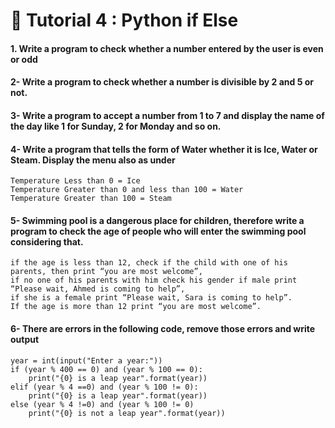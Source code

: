 # 🚀 Tutorial 4 : Python if Else

<h4>1. Write a program to check whether a number entered by the user is even or odd</h4>

<h4>2- Write a program to check whether a number is divisible by 2 and 5 or not.</h4>

<h4>3- Write a program to accept a number from 1 to 7 and display the name of the day like 1 for Sunday, 2 for Monday and so on.</h4>

<h4>4- Write a program that tells the form of Water whether it is Ice, Water or Steam. Display the menu also as under</h4>

```
Temperature Less than 0 = Ice
Temperature Greater than 0 and less than 100 = Water
Temperature Greater than 100 = Steam
```

<h4>5- Swimming pool is a dangerous place for children, therefore write a program to check the age of people who will enter the swimming pool considering that.</h4>

```
if the age is less than 12, check if the child with one of his parents, then print “you are most welcome”, 
if no one of his parents with him check his gender if male print “Please wait, Ahmed is coming to help”, 
if she is a female print “Please wait, Sara is coming to help”.
If the age is more than 12 print “you are most welcome”. 
```

<h4>6- There are errors in the following code, remove those errors and write output</h4>

```
year = int(input("Enter a year:"))
if (year % 400 == 0) and (year % 100 == 0):
    print("{0} is a leap year".format(year))
elif (year % 4 ==0) and (year % 100 != 0):
    print("{0} is a leap year".format(year))
else (year % 4 !=0) and (year % 100 != 0)
    print("{0} is not a leap year".format(year))
```
